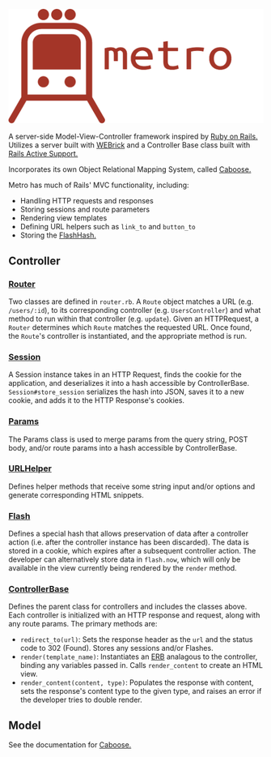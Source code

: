 ![Logo](/bin/images/logo.png?raw=true)

A server-side Model-View-Controller framework inspired by [Ruby on Rails.](http://rubyonrails.org/) Utilizes a
server built with [WEBrick](http://www.ruby-doc.org/stdlib-2.0/libdoc/webrick/rdoc/WEBrick.html)
and a Controller Base class built with [Rails Active Support.](http://guides.rubyonrails.org/active_support_core_extensions.html)

Incorporates its own Object Relational Mapping System, called [Caboose.](https://github.com/wahabs/Caboose)

Metro has much of Rails' MVC functionality, including:
* Handling HTTP requests and responses
* Storing sessions and route parameters
* Rendering view templates
* Defining URL helpers such as `link_to` and `button_to`
* Storing the [FlashHash.](http://api.rubyonrails.org/classes/ActionDispatch/Flash/FlashHash.html)


## Controller

### [Router][router]
Two classes are defined in `router.rb`. A `Route` object matches a URL (e.g. `/users/:id`), to its corresponding controller (e.g. `UsersController`) and what method to run within that controller (e.g. `update`). Given an HTTPRequest, a `Router` determines which `Route` matches the requested URL. Once found, the `Route`'s controller is instantiated, and the appropriate method is run.

### [Session][session]
A Session instance takes in an HTTP Request, finds the cookie for the application, and deserializes it into a hash accessible by ControllerBase. `Session#store_session` serializes the hash into JSON, saves it to a new cookie, and adds it to the HTTP Response's cookies.

### [Params][params]
The Params class is used to merge params from the query string, POST body, and/or route params into
a hash accessible by ControllerBase.

### [URLHelper][url-helper]
Defines helper methods that receive some string input and/or options and generate corresponding HTML snippets.

### [Flash][flash]
Defines a special hash that allows preservation of data after a controller action
(i.e. after the controller instance has been discarded). The data is stored in a cookie, which expires after a subsequent controller action. The developer can alternatively store data in `flash.now`, which will only be available in the view currently being rendered by the `render` method.

### [ControllerBase][controller-base]
Defines the parent class for controllers and includes the classes above. Each controller is initialized with an HTTP response and
request, along with any route params. The primary methods are:
* `redirect_to(url)`: Sets the response header as the `url` and the status code to 302 (Found). Stores any sessions and/or Flashes.
* `render(template_name)`: Instantiates an [ERB](http://ruby-doc.org/stdlib-2.2.0/libdoc/erb/rdoc/ERB.html) analagous to the controller, binding
any variables passed in. Calls `render_content` to create an HTML view.
* `render_content(content, type)`: Populates the response with content, sets the response's content type to the given type, and raises an error if the developer tries to double render.


## Model

See the documentation for [Caboose.](https://github.com/wahabs/Caboose)



[router]: ./lib/controller/router.rb
[session]: ./lib/controller/session.rb
[params]: ./lib/controller/params.rb
[url-helper]: ./lib/controller/url_helper.rb
[controller-base]: ./lib/controller/controller_base.rb
[flash]: ./lib/controller/flash.rb
